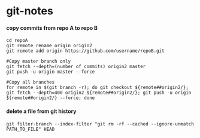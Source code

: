 # git-notes

#### copy commits from repo A to repo B
```
cd repoA
git remote rename origin origin2
git remote add origin https://github.com/username/repoB.git

#Copy master branch only
git fetch --depth=(number of commits) origin2 master
git push -u origin master --force

#Copy all branches
for remote in $(git branch -r); do git checkout ${remote##origin2/}; git fetch --depth=400 origin2 ${remote##origin2/}; git push -u origin ${remote##origin2/} --force; done
```

#### delete a file from git history
```
git filter-branch --index-filter "git rm -rf --cached --ignore-unmatch PATH_TO_FILE" HEAD
```
